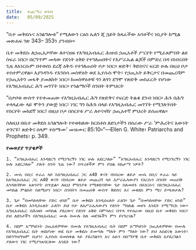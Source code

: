 ```yaml
---
title:  ተጨማሪ ሀሳብ
date:   05/09/2025
---
```


“ቤተ መቅደሱና አገልግሎቱ” የሚለውን ርዕስ ኤለን ጂ ኋይት ከጻፈችው አባቶችና ነቢያት ከሚል መጽሐፍ ገጽ 343– 353ን ያንብቡ።

ቤተ መቅደሱ ለኃጢአታቸው ለተናዘዙ የእግዚአብሔር ሕዝብ ኃጢአቶች ሥርየት የሚፈጸምበት ልዩ ስፍራ ነበር። በርግጥም መላው የድነት ዕቅድ የተገለጠበትና የእሥራኤል ልጆች በምድረ በዳ በነበሩበት ጊዜ ለእነርሱም በተወሰነ ደረጃ ዕቅዱ የተገለጠበት ቦታ ነበር። ጽድቅ፣ ቅድስናና ፍርድ ሁሉ በዚህ ቦታ ተስተምረዋል። እያንዳንዱ የእንስሳ መስዋዕት ወደ ኢየሱስ ሞት፣ የኃጢአት ይቅርታና በመጨረሻም የኃጢአትን መፋቅ ያመለክት ነበር። ከመስዋዕቶቹ ጎን ለጎን ደግሞ የጽድቅ መስፈርት የሆነው የእግዚአብሔር ሕግ መገኘት ነበር። የጎልማሶች ሰንበት ትምህርት

“በታቦቱ ውስጥ የተቀመጠው የእግዚአብሔር ሕግ የጽድቅና የፍርድ ትልቁ ደንብ ነበር። ሕጉ በሕግ ተላላፊው ላይ ሞትን ያውጅ ነበር፣ ነገር ግን ከሕጉ በላይ የእግዚአብሔር መገኘት የሚገለጥበት የስርየት መክደኛ ነበር፤ በዚህ ቦታ በስርየቱ ሥራ ለተናዛዥ ኃጢአተኛ ምህረት ይሰጠዋል።

ስለዚህ በቤተ መቅደስ አገልግሎት የተወከለው ክርስቶስ ለድነታችን በሰራው ሥራ ‘ምሕረትና እውነት ተገናኙ፤ ጽድቅና ሰላም ተስማሙ’ መዝሙር 85:10።”—Ellen G. White፣ Patriarchs and Prophets፣ p. 349.

**የመወያያ ጥያቄዎች**

`1. “እግዚአብሔር እንዳደርግ የሚነግረኝን ነገር ሁሉ አደርጋለሁ” “እግዚአብሔር እንዳደርግ የሚነግረኝን ነገር ሁሉ አደርጋለሁ” ያሉት ስንት ጊዜ ነው? በጥረቶችዎ ምን ያህል ስኬታማ ነዎት?`

`2. ሙሴ በሲና ተራራ ላይ ከእግዚአብሔር ጋር ለ40 ቀናት በነበረው ቆይታ ሙሴ በሲና ተራራ ላይ ከእግዚአብሔር ጋር ለ40 ቀናት በነበረው ቆይታ መጨረሻ ላይ እሥራኤላውያን የእርሱን ሰንበት መጠበቅ እንዳለባቸው አጽንዖት ሰጥቷል። ለዚህ ምክንያቱ የሚቀድሳቸው ጌታ ስለመሆኑ በእነርሱና በእግዚአብሔር መካከል ምልክት ስለሚሆን ነበር። ሰንበትን በመጠበቅ ውስጥ ቅድስና እና መቀደስ ምን ሚና ይጫወታሉ?`

`3. ጌታ “በመካከላቸው ያድር ዘንድ” ቤተ መቅደስ እንዲሰሩለት ፈለገ። ጌታ “በመካከላቸው ያድር ዘንድ” ቤተ መቅደስ እንዲሰሩለት ፈለገ። ይህ ቦታ ለእሥራኤላውያን የድነት ማዕከል መሆኑ እንዴት የሚማርክ ነው። እግዚአብሔር በሕዝቡ መካከል ያደረውና የድነት ዕቅድ በምሳሌና በጥላ የተሰራው በዚህ ቤተ መቅደስ ነበር። ይህ ለድነታችን በእግዚአብሔር ሙሉ በሙሉ ስለ መደገፋችን ምን ይነግረናል?`

`4. በደም አማካይነት ኃጢአቶቻቸው በሙሉ የእግዚአብሔር ቤት በደም አማካይነት ኃጢአቶቻቸው በሙሉ የእግዚአብሔር ቤት ወደሆነው ወደ ቤተ መቅደሱ ይመጣሉ ማለት ምን ማለት ነው? ይህ አስደናቂ እውነት፣ በድንግዝግዝም ቢሆን፣ ኢየሱስ በመስቀል ላይ ያደረገልንን እና አሁን በሰማያዊ ቤተ መቅደስ እያደረገልን ያለውን ነገር የሚያንጸባርቀው እንዴት ነው?`